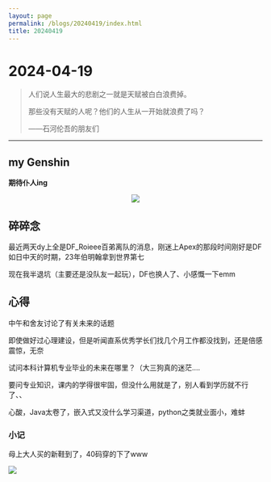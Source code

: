 ```yaml
---
layout: page
permalink: /blogs/20240419/index.html
title: 20240419
---
```


# 2024-04-19

> 人们说人生最大的悲剧之一就是天赋被白白浪费掉。
>
> 那些没有天赋的人呢？他们的人生从一开始就浪费了吗？
>
> ——石河伦吾的朋友们

------

## my Genshin

**期待仆人ing**

<center>
<img src="/Image/仆人.png">
</center>



## 碎碎念

最近两天dy上全是DF_Roieee百弟离队的消息，刚迷上Apex的那段时间刚好是DF如日中天的时期，23年伯明翰拿到世界第七

现在我半退坑（主要还是没队友一起玩），DF也换人了、小感慨一下emm



## 心得

中午和舍友讨论了有关未来的话题

即使做好过心理建设，但是听闻直系优秀学长们找几个月工作都没找到，还是倍感震惊，无奈

 试问本科计算机专业毕业的未来在哪里？（大三狗真的迷茫....

要问专业知识，课内的学得很牢固，但没什么用就是了，别人看到学历就不行了、、

心酸，Java太卷了，嵌入式又没什么学习渠道，python之类就业面小，难蚌



### 小记

母上大人买的新鞋到了，40码穿的下了www

<left>
    <img src="/Image/0419鞋子.jpg">
</left>



